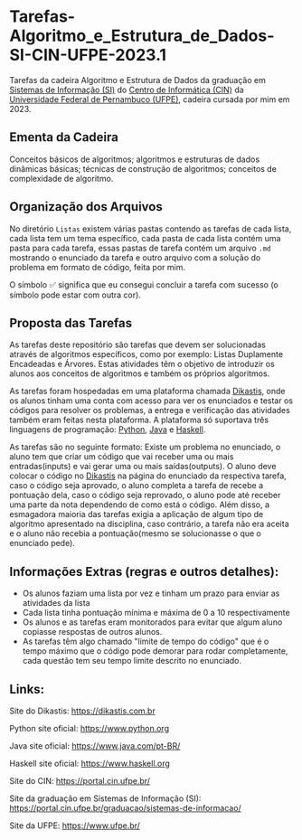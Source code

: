 # Tarefas-Algoritmo_e_Estrutura_de_Dados-SI-CIN-UFPE-2023.1

Tarefas da cadeira Algoritmo e Estrutura de Dados da graduação em [Sistemas de Informação (SI)](https://portal.cin.ufpe.br/graduacao/sistemas-de-informacao/) do [Centro de Informática (CIN)](https://portal.cin.ufpe.br/) da [Universidade Federal de Pernambuco (UFPE)](https://www.ufpe.br/), cadeira cursada por mim em 2023.

## Ementa da Cadeira

Conceitos básicos de algoritmos; algoritmos e estruturas de dados dinâmicas básicas; técnicas de construção de algoritmos; conceitos de complexidade de algoritmo.

## Organização dos Arquivos

No diretório `Listas` existem várias pastas contendo as tarefas de cada lista, cada lista tem um tema específico, cada pasta de cada lista contém uma pasta para cada tarefa, essas pastas de tarefa contém um arquivo `.md` mostrando o enunciado da tarefa e outro arquivo com a solução do problema em formato de código, feita por mim.

O símbolo ✅ significa que eu consegui concluir a tarefa com sucesso (o símbolo pode estar com outra cor).

## Proposta das Tarefas

As tarefas deste repositório são tarefas que devem ser solucionadas através de algoritmos específicos, como por exemplo: Listas Duplamente Encadeadas e Árvores. Estas atividades têm o objetivo de introduzir os alunos aos conceitos de algoritmos e também os próprios algoritmos.

As tarefas foram hospedadas em uma plataforma chamada [Dikastis](https://dikastis.com.br), onde os alunos tinham uma conta com acesso para ver os enunciados e testar os códigos para resolver os problemas, a entrega e verificação das atividades também eram feitas nesta plataforma. A plataforma só suportava três linguagens de programação: [Python](https://www.python.org), [Java](https://www.java.com/pt-BR/) e [Haskell](https://www.haskell.org).

As tarefas são no seguinte formato: Existe um problema no enunciado, o aluno tem que criar um código que vai receber uma ou mais entradas(inputs) e vai gerar uma ou mais saídas(outputs). O aluno deve colocar o código no [Dikastis](https://dikastis.com.br) na página do enunciado da respectiva tarefa, caso o código seja aprovado, o aluno completa a tarefa de recebe a pontuação dela, caso o código seja reprovado, o aluno pode até receber uma parte da nota dependendo de como está o código. Além disso, a esmagadora maioria das tarefas exigia a aplicação de algum tipo de algoritmo apresentado na disciplina, caso contrário, a tarefa não era aceita e o aluno não recebia a pontuação(mesmo se solucionasse o que o enunciado pede).

## Informações Extras (regras e outros detalhes):

- Os alunos faziam uma lista por vez e tinham um prazo para enviar as atividades da lista
- Cada lista tinha pontuação mínima e máxima de 0 a 10 respectivamente
- Os alunos e as tarefas eram monitorados para evitar que algum aluno copiasse respostas de outros alunos.
- As tarefas têm algo chamado "limite de tempo do código" que é o tempo máximo que o código pode demorar para rodar completamente, cada questão tem seu tempo limite descrito no enunciado.

## Links:

Site do Dikastis: https://dikastis.com.br

Python site oficial: https://www.python.org

Java site oficial: https://www.java.com/pt-BR/

Haskell site oficial: https://www.haskell.org

Site do CIN: https://portal.cin.ufpe.br/

Site da graduação em Sistemas de Informação (SI): https://portal.cin.ufpe.br/graduacao/sistemas-de-informacao/

Site da UFPE: https://www.ufpe.br/
